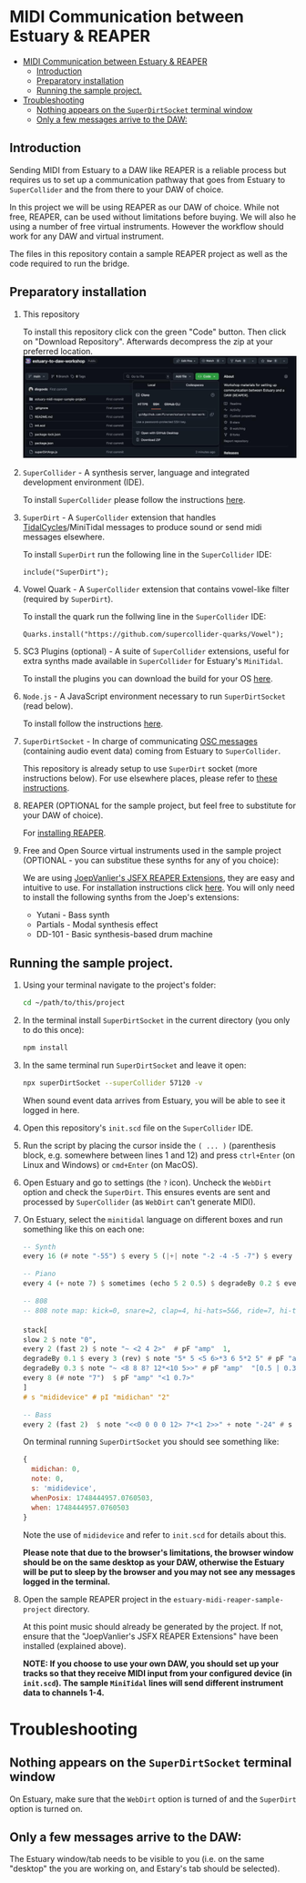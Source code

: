 # MIDI Communication between Estuary & REAPER

- [MIDI Communication between Estuary \& REAPER](#midi-communication-between-estuary--reaper)
  - [Introduction](#introduction)
  - [Preparatory installation](#preparatory-installation)
  - [Running the sample project.](#running-the-sample-project)
- [Troubleshooting](#troubleshooting)
  - [Nothing appears on the `SuperDirtSocket` terminal window](#nothing-appears-on-the-superdirtsocket-terminal-window)
  - [Only a few messages arrive to the DAW:](#only-a-few-messages-arrive-to-the-daw)

## Introduction

Sending MIDI from Estuary to a DAW like REAPER is a reliable process but requires us to set up a communication pathway that goes from Estuary to `SuperCollider` and the from there to your DAW of choice.

In this project we will be using REAPER as our DAW of choice. While not free, REAPER, can be used without limitations before buying. We will also he using a number of free virtual instruments. However the workflow should work for any DAW and virtual instrument.

The files in this repository contain a sample REAPER project as well as the code required to run the bridge.

## Preparatory installation

1. This repository

   To install this repository click con the green "Code" button. Then click on "Download Repository". Afterwards decompress the zip at your preferred location.
   ![Download Dialog](images/download-repository.jpg)

2. `SuperCollider` - A synthesis server, language and integrated development environment (IDE).

   To install `SuperCollider` please follow the instructions [here](https://supercollider.github.io/downloads).

3. `SuperDirt` - A `SuperCollider` extension that handles [TidalCycles](https://tidalcycles.org/)/MiniTidal messages to produce sound or send midi messages elsewhere.

   To install `SuperDirt` run the following line in the `SuperCollider` IDE:

   ```supercollider
   include("SuperDirt");
   ```

4. Vowel Quark - A `SuperCollider` extension that contains vowel-like filter (required by `SuperDirt`).

   To install the quark run the follwing line in the `SuperCollider` IDE:

   ```supercollider
   Quarks.install("https://github.com/supercollider-quarks/Vowel");
   ```

5. SC3 Plugins (optional) - A suite of `SuperCollider` extensions, useful for extra synths made available in `SuperCollider` for Estuary's `MiniTidal`.

   To install the plugins you can download the build for your OS [here](https://supercollider.github.io/sc3-plugins/).

6. `Node.js` - A JavaScript environment necessary to run `SuperDirtSocket` (read below).

   To install follow the instructions [here](https://nodejs.org/en/download).

7. `SuperDirtSocket` - In charge of communicating [OSC messages](https://en.wikipedia.org/wiki/Open_Sound_Control) (containing audio event data) coming from Estuary to `SuperCollider`.

   This repository is already setup to use `SuperDirt` socket (more instructions below). For use elsewhere places, please refer to [these instructions](https://github.com/piraran/superDirtSocket).

8. REAPER (OPTIONAL for the sample project, but feel free to substitute for your DAW of choice).

   For [installing REAPER](https://www.reaper.fm/download.php).

9. Free and Open Source virtual instruments used in the sample project (OPTIONAL - you can substitue these synths for any of you choice):

   We are using [JoepVanlier's JSFX REAPER Extensions](https://github.com/JoepVanlier/JSFX), they are easy and intuitive to use. For installation instructions click [here](https://github.com/JoepVanlier/JSFX?tab=readme-ov-file#installation-instructions). You will only need to install the following synths from the Joep's extensions:

   - Yutani - Bass synth
   - Partials - Modal synthesis effect
   - DD-101 - Basic synthesis-based drum machine

## Running the sample project.

1. Using your terminal navigate to the project's folder:

   ```sh
   cd ~/path/to/this/project
   ```

2. In the terminal install `SuperDirtSocket` in the current directory (you only to do this once):

   ```sh
   npm install
   ```

3. In the same terminal run `SuperDirtSocket` and leave it open:

   ```sh
   npx superDirtSocket --superCollider 57120 -v
   ```

   When sound event data arrives from Estuary, you will be able to see it logged in here.

4. Open this repository's `init.scd` file on the `SuperCollider` IDE.

5. Run the script by placing the cursor inside the `( ... )` (parenthesis block, e.g. somewhere between lines 1 and 12) and press `ctrl+Enter` (on Linux and Windows) or `cmd+Enter` (on MacOS).

6. Open Estuary and go to settings (the `?` icon). Uncheck the `WebDirt` option and check the `SuperDirt`. This ensures events are sent and processed by `SuperCollider` (as `WebDirt` can't generate MIDI).

7. On Estuary, select the `minitidal` language on different boxes and run something like this on each one:

   ```haskell
   -- Synth
   every 16 (# note "-55") $ every 5 (|+| note "-2 -4 -5 -7") $ every 2 (sometimes $ fast 2) $ every 3 (#note "12 10 12 14") $ jux (slow 2) $ s "mididevice(<5 7 4 3>,8)" # pI "midichan" "0" # note "0 3 0 -2 -4 -5"
   ```

   ```haskell
   -- Piano
   every 4 (+ note 7) $ sometimes (echo 5 2 0.5) $ degradeBy 0.2 $ every 2 (fast 2) $ jux (rev . (+ note 12))  $ note "[2 3 8 7 5 [8 12 14]]" # s "mididevice" # pI "midichan" "1" # pF "amp" (range 0.1 0.8 $ perlin)
   ```

   ```haskell
   -- 808
   -- 808 note map: kick=0, snare=2, clap=4, hi-hats=5&6, ride=7, hi-tom=8, mid-tom=9, low-tom=10, rim=11, cowbell=12

   stack[
   slow 2 $ note "0",
   every 2 (fast 2) $ note "~ <2 4 2>"  # pF "amp"  1,
   degradeBy 0.1 $ every 3 (rev) $ note "5* 5 <5 6>*3 6 5*2 5" # pF "amp"  "[0.5 | 0.3 | 0.7 0.5 0.2]",
   degradeBy 0.3 $ note "~ <8 8 8? 12*<10 5>>" # pF "amp"  "[0.5 | 0.3 | 0.8]",
   every 8 (# note "7")  $ pF "amp" "<1 0.7>"
   ]
   # s "mididevice" # pI "midichan" "2"
   ```

   ```haskell
   -- Bass
   every 2 (fast 2)  $ note "<<0 0 0 0 12> 7*<1 2>>" + note "-24" # s "mididevice" # pI "midichan" "3"
   ```

   On terminal running `SuperDirtSocket` you should see something like:

   ```js
   {
     midichan: 0,
     note: 0,
     s: 'mididevice',
     whenPosix: 1748444957.0760503,
     when: 1748444957.0760503
   }
   ```

   Note the use of `mididevice` and refer to `init.scd` for details about this.

   **Please note that due to the browser's limitations, the browser window should be on the same desktop as your DAW, otherwise the Estuary will be put to sleep by the browser and you may not see any messages logged in the terminal.**

8. Open the sample REAPER project in the `estuary-midi-reaper-sample-project` directory.

   At this point music should already be generated by the project. If not, ensure that the "JoepVanlier's JSFX REAPER Extensions" have been installed (explained above).

   **NOTE: If you choose to use your own DAW, you should set up your tracks so that they receive MIDI input from your configured device (in `init.scd`). The sample `MiniTidal` lines will send different instrument data to channels 1-4.**

# Troubleshooting

## Nothing appears on the `SuperDirtSocket` terminal window

On Estuary, make sure that the `WebDirt` option is turned of and the `SuperDirt` option is turned on.

## Only a few messages arrive to the DAW:

The Estuary window/tab needs to be visible to you (i.e. on the same "desktop" the you are working on, and Estary's tab should be selected).
